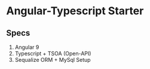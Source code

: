 # Angular-Typescript Starter

## Specs
1. Angular 9
2. Typescript + TSOA (Open-API)
3. Sequalize ORM + MySql Setup
